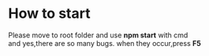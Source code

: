 # How to start
Please move to root folder and use **npm start** with cmd<br>
and yes,there are so many bugs.
when they occur,press **F5**
